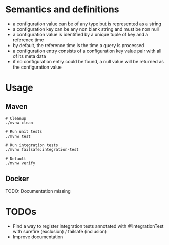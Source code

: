 # Semantics and definitions

* a configuration value can be of any type but is represented as a string
* a configuration key can be any non blank string and must be non null
* a configuration value is identified by a unique tuple of key and a reference time 
* by default, the reference time is the time a query is processed
* a configuration entry consists of a configuration key value pair with all of its meta data
* if no configuration entry could be found, a null value will be returned as the configuration value

# Usage

## Maven

```shell
# Cleanup
./mvnw clean

# Run unit tests
./mvnw test

# Run integration tests
./mvnw failsafe:integration-test

# Default
./mvnw verify
```

## Docker

TODO: Documentation missing

# TODOs

* Find a way to register integration tests annotated with @IntegrationTest with surefire (exclusion) / failsafe (inclusion)
* Improve documentation
